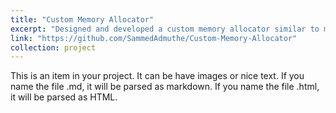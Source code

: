 ```yaml
---
title: "Custom Memory Allocator"
excerpt: "Designed and developed a custom memory allocator similar to malloc in C. Developed a mechanism to allocate, update, manipulate memory. Implemented segmented strategy and first-fit selection algorithm to represent memory.  Tested the allocator with respect to memory saturation and  time overhead.(Unix, C)<br/>"
link: "https://github.com/SammedAdmuthe/Custom-Memory-Allocator"
collection: project
---
```


This is an item in your project. It can be have images or nice text. If you name the file .md, it will be parsed as markdown. If you name the file .html, it will be parsed as HTML. 
